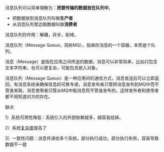消息队列可以简单理解为：**把要传输的数据放在队列中**。

- 把数据放到消息队列叫做**生产者**
- 从消息队列里边取数据叫做**消费者**

消息队列的作用：解耦，异步，削峰。	

消息队列（Message Queue，简称MQ），指保存消息的一个容器，本质是个队列。

消息（Message）是指在应用之间传送的数据，消息可以非常简单，比如只包含文本字符串，也可以更复杂，可能包含嵌入对象。

消息队列（Message Queue）是一种应用间的通信方式，消息发送后可以立即返回，有消息系统来确保信息的可靠专递，消息发布者只管把消息发布到MQ中而不管谁来取，消息使用者只管从MQ中取消息而不管谁发布的，这样发布者和使用者都不用知道对方的存在。

缺点

1）系统可用性降低：系统引入的外部依赖越多，越容易挂掉。

2）系统[复杂度](https://www.zhihu.com/search?q=复杂度&search_source=Entity&hybrid_search_source=Entity&hybrid_search_extra={"sourceType"%3A"answer"%2C"sourceId"%3A1847120125})提高了

3）一致性问题：消息传递给多个系统，部分执行成功，部分执行失败，容易导致数据不一致